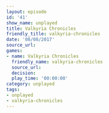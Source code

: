 ```yaml
---
layout: episode
id: '41'
show_name: unplayed
title: Valkyria Chronicles
friendly_title: valkyria-chronicles
date: '08/08/2017'
source_url: 
games:
- name: Valkyria Chronicles
  friendly_name: valkyria-chronicles
  source_url: 
  decision: 
  play_time: '00:00:00'
category: unplayed
tags:
- unplayed
- valkyria-chronicles
---
```

